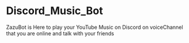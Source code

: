 # Discord_Music_Bot
ZazuBot is Here to play your
YouTube Music on Discord on voiceChannel 
that you are online and talk with your friends
